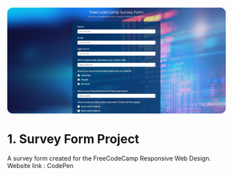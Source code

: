 ![preview_survey_form_webpage](Images/preview.png)

# 1. Survey Form Project
A survey form created for the FreeCodeCamp Responsive Web Design.  
Website link : CodePen

